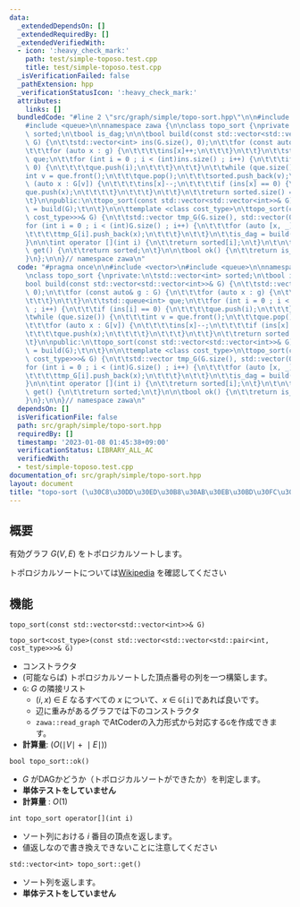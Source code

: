 ```yaml
---
data:
  _extendedDependsOn: []
  _extendedRequiredBy: []
  _extendedVerifiedWith:
  - icon: ':heavy_check_mark:'
    path: test/simple-toposo.test.cpp
    title: test/simple-toposo.test.cpp
  _isVerificationFailed: false
  _pathExtension: hpp
  _verificationStatusIcon: ':heavy_check_mark:'
  attributes:
    links: []
  bundledCode: "#line 2 \"src/graph/simple/topo-sort.hpp\"\n\n#include <vector>\n\
    #include <queue>\n\nnamespace zawa {\n\nclass topo_sort {\nprivate:\n\tstd::vector<int>\
    \ sorted;\n\tbool is_dag;\n\n\tbool build(const std::vector<std::vector<int>>&\
    \ G) {\n\t\tstd::vector<int> ins(G.size(), 0);\n\t\tfor (const auto& g : G) {\n\
    \t\t\tfor (auto x : g) {\n\t\t\t\tins[x]++;\n\t\t\t}\n\t\t}\n\t\tstd::queue<int>\
    \ que;\n\t\tfor (int i = 0 ; i < (int)ins.size() ; i++) {\n\t\t\tif (ins[i] ==\
    \ 0) {\n\t\t\t\tque.push(i);\n\t\t\t}\n\t\t}\n\t\twhile (que.size()) {\n\t\t\t\
    int v = que.front();\n\t\t\tque.pop();\n\t\t\tsorted.push_back(v);\n\t\t\tfor\
    \ (auto x : G[v]) {\n\t\t\t\tins[x]--;\n\t\t\t\tif (ins[x] == 0) {\n\t\t\t\t\t\
    que.push(x);\n\t\t\t\t}\n\t\t\t}\n\t\t}\n\t\treturn sorted.size() == G.size();\n\
    \t}\n\npublic:\n\ttopo_sort(const std::vector<std::vector<int>>& G) {\n\t\tis_dag\
    \ = build(G);\t\n\t}\n\n\ttemplate <class cost_type>\n\ttopo_sort(const std::vector<std::vector<std::pair<int,\
    \ cost_type>>>& G) {\n\t\tstd::vector tmp_G(G.size(), std::vector(0, 0));\n\t\t\
    for (int i = 0 ; i < (int)G.size() ; i++) {\n\t\t\tfor (auto [x, _] : G[i]) {\n\
    \t\t\t\ttmp_G[i].push_back(x);\n\t\t\t}\n\t\t}\n\t\tis_dag = build(tmp_G);\n\t\
    }\n\n\tint operator [](int i) {\n\t\treturn sorted[i];\n\t}\n\t\n\tstd::vector<int>\
    \ get() {\n\t\treturn sorted;\n\t}\n\n\tbool ok() {\n\t\treturn is_dag;\t\n\t\
    }\n};\n\n}// namespace zawa\n"
  code: "#pragma once\n\n#include <vector>\n#include <queue>\n\nnamespace zawa {\n\
    \nclass topo_sort {\nprivate:\n\tstd::vector<int> sorted;\n\tbool is_dag;\n\n\t\
    bool build(const std::vector<std::vector<int>>& G) {\n\t\tstd::vector<int> ins(G.size(),\
    \ 0);\n\t\tfor (const auto& g : G) {\n\t\t\tfor (auto x : g) {\n\t\t\t\tins[x]++;\n\
    \t\t\t}\n\t\t}\n\t\tstd::queue<int> que;\n\t\tfor (int i = 0 ; i < (int)ins.size()\
    \ ; i++) {\n\t\t\tif (ins[i] == 0) {\n\t\t\t\tque.push(i);\n\t\t\t}\n\t\t}\n\t\
    \twhile (que.size()) {\n\t\t\tint v = que.front();\n\t\t\tque.pop();\n\t\t\tsorted.push_back(v);\n\
    \t\t\tfor (auto x : G[v]) {\n\t\t\t\tins[x]--;\n\t\t\t\tif (ins[x] == 0) {\n\t\
    \t\t\t\tque.push(x);\n\t\t\t\t}\n\t\t\t}\n\t\t}\n\t\treturn sorted.size() == G.size();\n\
    \t}\n\npublic:\n\ttopo_sort(const std::vector<std::vector<int>>& G) {\n\t\tis_dag\
    \ = build(G);\t\n\t}\n\n\ttemplate <class cost_type>\n\ttopo_sort(const std::vector<std::vector<std::pair<int,\
    \ cost_type>>>& G) {\n\t\tstd::vector tmp_G(G.size(), std::vector(0, 0));\n\t\t\
    for (int i = 0 ; i < (int)G.size() ; i++) {\n\t\t\tfor (auto [x, _] : G[i]) {\n\
    \t\t\t\ttmp_G[i].push_back(x);\n\t\t\t}\n\t\t}\n\t\tis_dag = build(tmp_G);\n\t\
    }\n\n\tint operator [](int i) {\n\t\treturn sorted[i];\n\t}\n\t\n\tstd::vector<int>\
    \ get() {\n\t\treturn sorted;\n\t}\n\n\tbool ok() {\n\t\treturn is_dag;\t\n\t\
    }\n};\n\n}// namespace zawa\n"
  dependsOn: []
  isVerificationFile: false
  path: src/graph/simple/topo-sort.hpp
  requiredBy: []
  timestamp: '2023-01-08 01:45:38+09:00'
  verificationStatus: LIBRARY_ALL_AC
  verifiedWith:
  - test/simple-toposo.test.cpp
documentation_of: src/graph/simple/topo-sort.hpp
layout: document
title: "topo-sort (\u30C8\u30DD\u30ED\u30B8\u30AB\u30EB\u30BD\u30FC\u30C8 simple ver)"
---
```


## 概要
有効グラフ $G(V, E)$ をトポロジカルソートします。

トポロジカルソートについては[Wikipedia](https://ja.wikipedia.org/wiki/%E3%83%88%E3%83%9D%E3%83%AD%E3%82%B8%E3%82%AB%E3%83%AB%E3%82%BD%E3%83%BC%E3%83%88) を確認してください

## 機能

`topo_sort(const std::vector<std::vector<int>>& G)`

`topo_sort<cost_type>(const std::vector<std::vector<std::pair<int, cost_type>>>& G)`
- コンストラクタ
- (可能ならば) トポロジカルソートした頂点番号の列を一つ構築します。
- `G`: $G$ の隣接リスト
	- $(i, x)\ \in\ E$ なるすべての $x$ について、$x\ \in$ `G[i]`であれば良いです。
	- 辺に重みがあるグラフでは下のコンストラクタ
	- `zawa::read_graph` でAtCoderの入力形式から対応する`G`を作成できます。
- **計算量**: $(O(\mid V\mid\ +\ \mid E\mid))$


`bool topo_sort::ok()`
- $G$ がDAGかどうか（トポロジカルソートができたか）を判定します。
- **単体テストをしていません**
- **計算量** : $O(1)$

`int topo_sort operator[](int i)`
- ソート列における $i$ 番目の頂点を返します。
- 値返しなので書き換えできないことに注意してください

`std::vector<int> topo_sort::get()`
- ソート列を返します。
- **単体テストをしていません**
